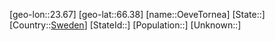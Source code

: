 ﻿---
location: [66.38,23.67]
type: City
tags:
- geo/City


SpocWebEntityId: 35893
isDeleted: false
confidential: public

---
[geo-lon::23.67]
[geo-lat::66.38]
[name::OeveTornea]
[State::]
[Country::[Sweden](geo/Continent/Europe/Sweden.md)]
[StateId::]
[Population::]
[Unknown::]

